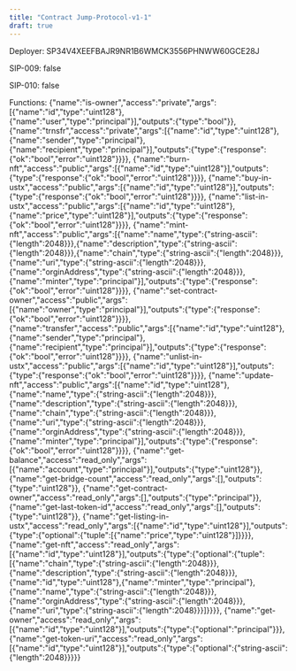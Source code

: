 ```yaml
---
title: "Contract Jump-Protocol-v1-1"
draft: true
---
```

Deployer: SP34V4XEEFBAJR9NR1B6WMCK3556PHNWW60GCE28J

SIP-009: false

SIP-010: false

Functions:
{"name":"is-owner","access":"private","args":[{"name":"id","type":"uint128"},{"name":"user","type":"principal"}],"outputs":{"type":"bool"}}, {"name":"trnsfr","access":"private","args":[{"name":"id","type":"uint128"},{"name":"sender","type":"principal"},{"name":"recipient","type":"principal"}],"outputs":{"type":{"response":{"ok":"bool","error":"uint128"}}}}, {"name":"burn-nft","access":"public","args":[{"name":"id","type":"uint128"}],"outputs":{"type":{"response":{"ok":"bool","error":"uint128"}}}}, {"name":"buy-in-ustx","access":"public","args":[{"name":"id","type":"uint128"}],"outputs":{"type":{"response":{"ok":"bool","error":"uint128"}}}}, {"name":"list-in-ustx","access":"public","args":[{"name":"id","type":"uint128"},{"name":"price","type":"uint128"}],"outputs":{"type":{"response":{"ok":"bool","error":"uint128"}}}}, {"name":"mint-nft","access":"public","args":[{"name":"name","type":{"string-ascii":{"length":2048}}},{"name":"description","type":{"string-ascii":{"length":2048}}},{"name":"chain","type":{"string-ascii":{"length":2048}}},{"name":"uri","type":{"string-ascii":{"length":2048}}},{"name":"orginAddress","type":{"string-ascii":{"length":2048}}},{"name":"minter","type":"principal"}],"outputs":{"type":{"response":{"ok":"bool","error":"uint128"}}}}, {"name":"set-contract-owner","access":"public","args":[{"name":"owner","type":"principal"}],"outputs":{"type":{"response":{"ok":"bool","error":"uint128"}}}}, {"name":"transfer","access":"public","args":[{"name":"id","type":"uint128"},{"name":"sender","type":"principal"},{"name":"recipient","type":"principal"}],"outputs":{"type":{"response":{"ok":"bool","error":"uint128"}}}}, {"name":"unlist-in-ustx","access":"public","args":[{"name":"id","type":"uint128"}],"outputs":{"type":{"response":{"ok":"bool","error":"uint128"}}}}, {"name":"update-nft","access":"public","args":[{"name":"id","type":"uint128"},{"name":"name","type":{"string-ascii":{"length":2048}}},{"name":"description","type":{"string-ascii":{"length":2048}}},{"name":"chain","type":{"string-ascii":{"length":2048}}},{"name":"uri","type":{"string-ascii":{"length":2048}}},{"name":"orginAddress","type":{"string-ascii":{"length":2048}}},{"name":"minter","type":"principal"}],"outputs":{"type":{"response":{"ok":"bool","error":"uint128"}}}}, {"name":"get-balance","access":"read_only","args":[{"name":"account","type":"principal"}],"outputs":{"type":"uint128"}}, {"name":"get-bridge-count","access":"read_only","args":[],"outputs":{"type":"uint128"}}, {"name":"get-contract-owner","access":"read_only","args":[],"outputs":{"type":"principal"}}, {"name":"get-last-token-id","access":"read_only","args":[],"outputs":{"type":"uint128"}}, {"name":"get-listing-in-ustx","access":"read_only","args":[{"name":"id","type":"uint128"}],"outputs":{"type":{"optional":{"tuple":[{"name":"price","type":"uint128"}]}}}}, {"name":"get-nft","access":"read_only","args":[{"name":"id","type":"uint128"}],"outputs":{"type":{"optional":{"tuple":[{"name":"chain","type":{"string-ascii":{"length":2048}}},{"name":"description","type":{"string-ascii":{"length":2048}}},{"name":"id","type":"uint128"},{"name":"minter","type":"principal"},{"name":"name","type":{"string-ascii":{"length":2048}}},{"name":"orginAddress","type":{"string-ascii":{"length":2048}}},{"name":"uri","type":{"string-ascii":{"length":2048}}}]}}}}, {"name":"get-owner","access":"read_only","args":[{"name":"id","type":"uint128"}],"outputs":{"type":{"optional":"principal"}}}, {"name":"get-token-uri","access":"read_only","args":[{"name":"id","type":"uint128"}],"outputs":{"type":{"optional":{"string-ascii":{"length":2048}}}}}
